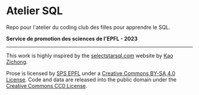 # Atelier SQL

Repo pour l'atelier du coding club des filles pour apprendre le SQL.

**Service de promotion des sciences de l'EPFL - 2023**

-----

This work is highly inspired by the <a href="https://selectstarsql.com">selectstarsql.com</a> website by <a href="https://kaomorphism.com/">Kao Zichong</a>.

Prose is licensed by <a rel="author" href="https://www.epfl.ch/education/education-and-science-outreach/fr/promotion-des-sciences/">SPS EPFL</a> under a <a rel="license" href="http://creativecommons.org/licenses/by-sa/4.0/">Creative Commons BY-SA 4.0 License</a>. Code and data are released into the public domain under the <a href="https://creativecommons.org/publicdomain/zero/1.0/">Creative Commons CC0 License</a>.
